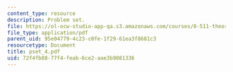 ```yaml
---
content_type: resource
description: Problem set.
file: https://ol-ocw-studio-app-qa.s3.amazonaws.com/courses/8-511-theory-of-solids-i-fall-2004/72f4fb8877f4feab6ce2aae3b9081336_pset_4.pdf
file_type: application/pdf
parent_uid: 95e04779-4c23-c0fe-1f29-61ea3f8681c3
resourcetype: Document
title: pset_4.pdf
uid: 72f4fb88-77f4-feab-6ce2-aae3b9081336
---
```

